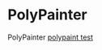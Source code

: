# PolyPainter
PolyPainter
[polypaint test](https://nanjizal.github.io/PolyPainter/build/html5/index.html)